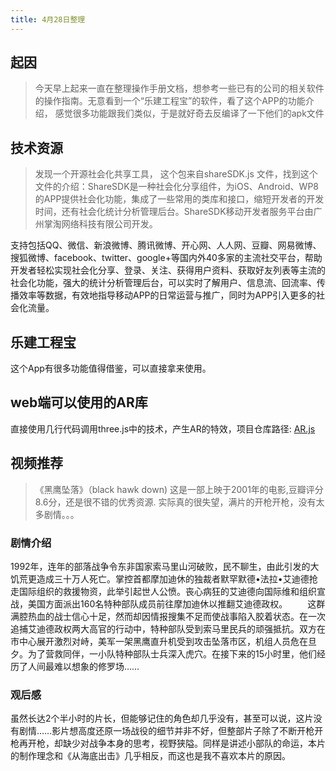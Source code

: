 ```yaml
---
title: 4月28日整理
---
```


## 起因

> 今天早上起来一直在整理操作手册文档，想参考一些已有的公司的相关软件的操作指南。无意看到一个“乐建工程宝”的软件，看了这个APP的功能介绍，
感觉很多功能跟我们类似，于是就好奇去反编译了一下他们的apk文件

## 技术资源

 > 发现一个开源社会化共享工具， 这个包来自shareSDK.js 文件，找到这个文件的介绍：ShareSDK是一种社会化分享组件，为iOS、Android、WP8 的APP提供社会化功能，集成了一些常用的类库和接口，缩短开发者的开发时间，还有社会化统计分析管理后台。ShareSDK移动开发者服务平台由广州掌淘网络科技有限公司开发。

支持包括QQ、微信、新浪微博、腾讯微博、开心网、人人网、豆瓣、网易微博、搜狐微博、facebook、twitter、google+等国内外40多家的主流社交平台，帮助开发者轻松实现社会化分享、登录、关注、获得用户资料、获取好友列表等主流的社会化功能，强大的统计分析管理后台，可以实时了解用户、信息流、回流率、传播效率等数据，有效地指导移动APP的日常运营与推广，同时为APP引入更多的社会化流量。

## 乐建工程宝

   这个App有很多功能值得借鉴，可以直接拿来使用。

## web端可以使用的AR库

直接使用几行代码调用three.js中的技术，产生AR的特效，项目仓库路径: [AR.js](https://github.com/jeromeetienne/AR.js/)


## 视频推荐

>  《黑鹰坠落》（black hawk down) 这是一部上映于2001年的电影,豆瓣评分8.6分，还是很不错的优秀资源. 实际真的很失望，满片的开枪开枪，没有太多剧情。。。

### 剧情介绍

1992年，连年的部落战争令东非国家索马里山河破败，民不聊生，由此引发的大饥荒更造成三十万人死亡。掌控首都摩加迪休的独裁者默罕默德•法拉•艾迪德抢走国际组织的救援物资，此举引起世人公愤。丧心病狂的艾迪德向国际维和组织宣战，美国方面派出160名特种部队成员前往摩加迪休以推翻艾迪德政权。 
　　这群满腔热血的战士信心十足，然而却因情报搜集不足而使战事陷入胶着状态。在一次追捕艾迪德政权两大高官的行动中，特种部队受到索马里民兵的顽强抵抗。双方在市中心展开激烈对峙，美军一架黑鹰直升机受到攻击坠落市区，机组人员危在旦夕。为了营救同伴，一小队特种部队士兵深入虎穴。在接下来的15小时里，他们经历了人间最难以想象的修罗场……


### 观后感

虽然长达2个半小时的片长，但能够记住的角色却几乎没有，甚至可以说，这片没有剧情……影片想高度还原一场战役的细节并非不好，但整部片子除了不断开枪开枪再开枪，却缺少对战争本身的思考，视野狭隘。同样是讲述小部队的命运，本片的制作理念和《从海底出击》几乎相反，而这也是我不喜欢本片的原因。